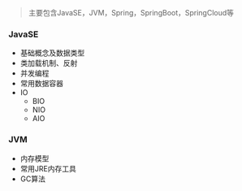 > 主要包含JavaSE，JVM，Spring，SpringBoot，SpringCloud等
> 
### JavaSE
  - 基础概念及数据类型
  - 类加载机制、反射
  - 并发编程
  - 常用数据容器
  - IO
    - BIO
    - NIO
    - AIO
### JVM
  - 内存模型
  - 常用JRE内存工具
  - GC算法